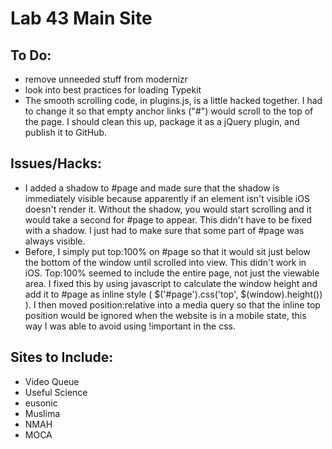 # Lab 43 Main Site


## To Do:

* remove unneeded stuff from modernizr
* look into best practices for loading Typekit
* The smooth scrolling code, in plugins.js, is a little hacked together. I had to change it so that empty anchor links ("#") would scroll to the top of the page. I should clean this up, package it as a jQuery plugin, and publish it to GitHub.


## Issues/Hacks:

* I added a shadow to #page and made sure that the shadow is immediately visible because apparently if an element isn't visible iOS doesn't render it. Without the shadow, you would start scrolling and it would take a second for #page to appear. This didn't have to be fixed with a shadow. I just had to make sure that some part of #page was always visible.
* Before, I simply put top:100% on #page so that it would sit just below the bottom of the window until scrolled into view. This didn't work in iOS. Top:100% seemed to include the entire page, not just the viewable area. I fixed this by using javascript to calculate the window height and add it to #page as inline style ( $('#page').css('top', $(window).height()) ). I then moved position:relative into a media query so that the inline top position would be ignored when the website is in a mobile state, this way I was able to avoid using !important in the css.

## Sites to Include:

* Video Queue
* Useful Science
* eusonic
* Muslima
* NMAH
* MOCA